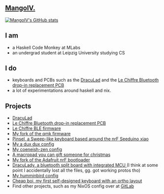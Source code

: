 ## [MangoIV.](https://blog.mangoiv.com)

[![MangoIV's GitHub stats](https://github-readme-stats.vercel.app/api?username=MangoIV&show_icons=true)](https://github.com/anuraghazra/github-readme-stats)

## I am
- a Haskell Code Monkey at MLabs
- an undergrad student at Leipzig University studying CS

## I do 
- keyboards and PCBs such as the [DracuLad](https://github.com/MangoIV/dracuLad) and the 
[Le Chiffre Bluetooth drop-in replacement PCB](https://github.com/MangoIV/le_chiff_ble)
- a lot of experimentations around haskell and nix. 

## Projects
- [DracuLad](https://github.com/MangoIV/dracuLad)
- [Le Chiffre Bluetooth drop-in replacement PCB](https://github.com/MangoIV/le_chiff_ble)
- [Le Chiffre BLE firmware](https://github.com/MangoIV/le_chiff_ble_config)
- [My fork of the qmk firmware](https://github.com/MangoIV/qmk_firmware)
- [Pinsel, a Sweep-like keyboard based around the nrF Seeduino xiao](https://github.com/MangoIV/pinsel)
- [My a dux dux config](https://github.com/MangoIV/zmk-config-a_dux_dux)
- [My coeneish-zen config](https://github.com/MangoIV/zmk-config-Corne-ish-Zen)
- [A macropad you can gift someone for christmas](https://github.com/MangoIV/christmas_board)
- [My fork of the Adafruit nrF bootloader](https://github.com/MangoIV/Adafruit_nRF52_Bootloader/tree/master)
- [DracuLady, a bluetooth split board with integrated MCU ](https://github.com/MangoIV/dracuLady)(I think at some point I accidentally lost all the files, gg. got working protos tho)
- [My humminbird config](https://github.com/MangoIV/hummingbird-zmk-config)
- [Cheap boi, my first self-designed keyboard with an ortho layout](https://github.com/MangoIV/cheap_boi)
- Find other projects, such as my NixOS config over at [GitLab](https://gitlab.com/mangoiv)

